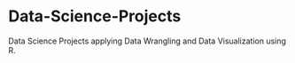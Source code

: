 # Data-Science-Projects
Data Science Projects applying Data Wrangling and Data Visualization using R. 
